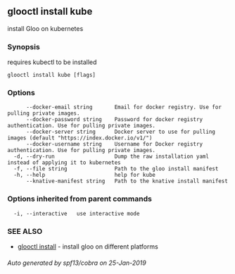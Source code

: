 ## glooctl install kube

install Gloo on kubernetes

### Synopsis

requires kubectl to be installed

```
glooctl install kube [flags]
```

### Options

```
      --docker-email string       Email for docker registry. Use for pulling private images.
      --docker-password string    Password for docker registry authentication. Use for pulling private images.
      --docker-server string      Docker server to use for pulling images (default "https://index.docker.io/v1/")
      --docker-username string    Username for Docker registry authentication. Use for pulling private images.
  -d, --dry-run                   Dump the raw installation yaml instead of applying it to kubernetes
  -f, --file string               Path to the gloo install manifest
  -h, --help                      help for kube
      --knative-manifest string   Path to the knative install manifest
```

### Options inherited from parent commands

```
  -i, --interactive   use interactive mode
```

### SEE ALSO

* [glooctl install](glooctl_install.md)	 - install gloo on different platforms

###### Auto generated by spf13/cobra on 25-Jan-2019
